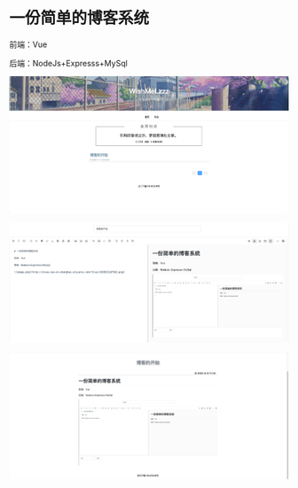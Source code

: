 # 一份简单的博客系统

前端：Vue

后端：NodeJs+Expresss+MySql

![image-20200908104735859](README.assets/image-20200908104735859.png)

![image-20200908110138990](README.assets/image-20200908110138990.png)

![image-20200908110323491](README.assets/image-20200908110323491.png)